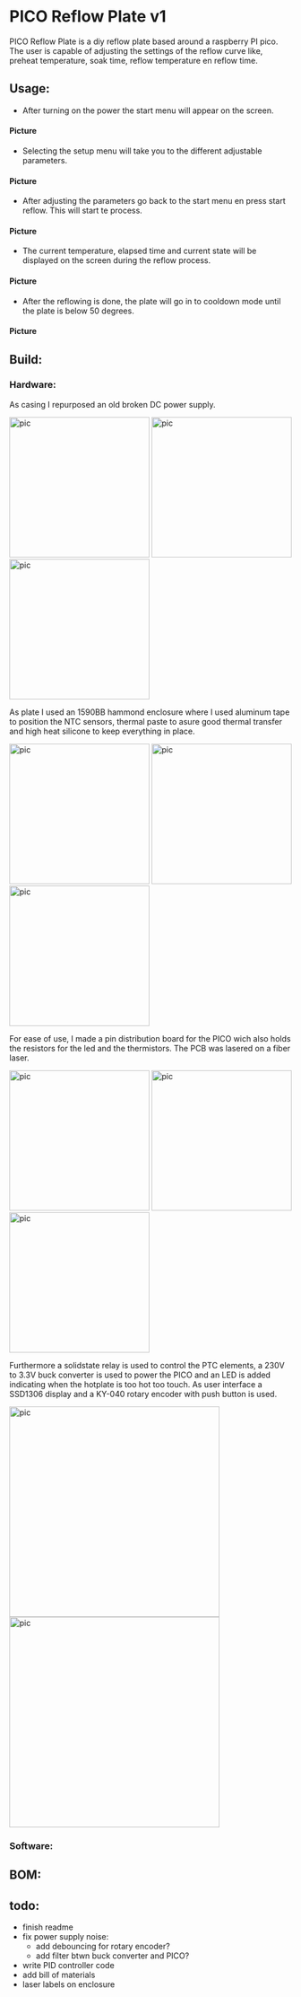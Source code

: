 # PICO Reflow Plate v1
PICO Reflow Plate is a diy reflow plate based around a raspberry PI pico. The user is capable of adjusting the settings of the reflow curve like, preheat temperature, soak time, reflow temperature en reflow time.
## Usage:
- After  turning on the power the start menu will appear on the screen. 
#### Picture
- Selecting the setup menu will take you to the different adjustable parameters.
#### Picture
- After adjusting the parameters go back to the start menu en press start reflow. This will start te process.
#### Picture
- The current temperature, elapsed time and current state will be displayed on the screen during the reflow process.
#### Picture
- After the reflowing is done, the plate will go in to cooldown mode until the plate is below 50 degrees.
#### Picture

## Build:
### Hardware:
As casing I repurposed an old broken DC power supply.

<img src="docs/startcase.jpg" alt="pic" width="250"/> <img src="docs/startcase2.jpg" alt="pic" width="250"/> <img src="docs/casepaint.jpg" alt="pic" width="250"/>

As plate I used an 1590BB hammond enclosure where I used aluminum tape to position the NTC sensors, thermal paste to asure good thermal transfer and high heat silicone to keep everything in place.

<img src="docs/NTCpositioning.jpg" alt="pic" width="250"/> <img src="docs/insertheating.jpg" alt="pic" width="250"/> <img src="docs/PTCelements.jpg" alt="pic" width="250"/>

For ease of use, I made a pin distribution board for the PICO wich also holds the resistors for the led and the thermistors. The PCB was lasered on a fiber laser.

<img src="docs/distpcb.jpg" alt="pic" width="250"/> <img src="docs/finishedDistpcb.jpg" alt="pic" width="250"/> <img src="docs/pcbdesign.jpg" alt="pic" width="250"/>

Furthermore a solidstate relay is used to control the PTC elements, a 230V to 3.3V buck converter is used to power the PICO and an LED is added indicating when the hotplate is too hot too touch.
As user interface a SSD1306 display and a KY-040 rotary encoder with push button is used.

<img src="docs/gutshot.jpg" alt="pic" width="375"/> <img src="docs/build.jpg" alt="pic" width="375"/>

### Software:
## BOM:
## todo:
* finish readme
* fix power supply noise: 
  - add debouncing for rotary encoder? 
  - add filter btwn buck converter and PICO?
* write PID controller code
* add bill of materials
* laser labels on enclosure
